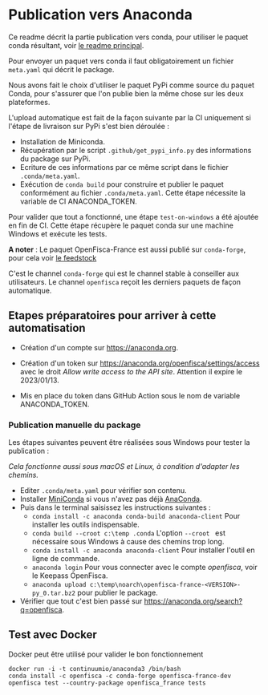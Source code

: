 # Publication vers Anaconda

Ce readme décrit la partie publication vers conda, pour utiliser le paquet conda résultant, voir [le readme principal](https://github.com/openfisca/openfisca-france/tree/publish-to-conda#installez-un-environnement-virtuel-avec-conda).

Pour envoyer un paquet vers conda il faut obligatoirement un fichier `meta.yaml` qui décrit le package.

Nous avons fait le choix d'utiliser le paquet PyPi comme source du paquet Conda, pour s'assurer que l'on publie bien la même chose sur les deux plateformes.

L'upload automatique est fait de la façon suivante par la CI uniquement si l'étape de livraison sur PyPi s'est bien déroulée :
- Installation de Miniconda.
- Récupération par le script `.github/get_pypi_info.py` des informations du package sur PyPi.
- Ecriture de ces informations par ce même script dans le fichier `.conda/meta.yaml`.
- Exécution de `conda build` pour construire et publier le paquet conformément au fichier `.conda/meta.yaml`. Cette étape nécessite la variable de CI ANACONDA_TOKEN.

Pour valider que tout a fonctionné, une étape `test-on-windows` a été ajoutée en fin de CI. Cette étape récupère le paquet conda sur une machine Windows et exécute les tests.

**A noter** : Le paquet OpenFisca-France est aussi publié sur `conda-forge`, pour cela voir [le feedstock](https://github.com/openfisca/openfisca-france-feedstock/tree/master/recipe)

C'est le channel `conda-forge` qui est le channel stable à conseiller aux utilisateurs. Le channel `openfisca` reçoit les derniers paquets de façon automatique.

## Etapes préparatoires pour arriver à cette automatisation

- Création d'un compte sur https://anaconda.org.
- Création d'un token sur https://anaconda.org/openfisca/settings/access avec le droit _Allow write access to the API site_. Attention il expire le 2023/01/13.

- Mis en place du token dans GitHub Action sous le nom de variable ANACONDA_TOKEN.

### Publication manuelle du package

Les étapes suivantes peuvent être réalisées sous Windows pour tester la publication :

_Cela fonctionne aussi sous macOS et Linux, à condition d'adapter les chemins._

- Editer `.conda/meta.yaml` pour vérifier son contenu.
- Installer [MiniConda](https://docs.conda.io/projects/conda/en/latest/user-guide/install/windows.html) si vous n'avez pas déjà [AnaConda](https://www.anaconda.com/products/individual).
- Puis dans le terminal saisissez les instructions suivantes :
    - `conda install -c anaconda conda-build anaconda-client` Pour installer les outils indispensable.
    - `conda build --croot c:\temp .conda` L'option `--croot ` est nécessaire sous Windows à cause des chemins trop long.
    - `conda install -c anaconda anaconda-client` Pour installer l'outil en ligne de commande.
    - `anaconda login` Pour vous connecter avec le compte _openfisca_, voir le Keepass OpenFisca.
    - `anaconda upload c:\temp\noarch\openfisca-france-<VERSION>-py_0.tar.bz2` pour publier le package.
- Vérifier que tout c'est bien passé sur https://anaconda.org/search?q=openfisca.

## Test avec Docker

Docker peut être utilisé pour valider le bon fonctionnement

```
docker run -i -t continuumio/anaconda3 /bin/bash
conda install -c openfisca -c conda-forge openfisca-france-dev
openfisca test --country-package openfisca_france tests
```